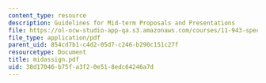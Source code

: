 ```yaml
---
content_type: resource
description: Guidelines for Mid-term Proposals and Presentations
file: https://ol-ocw-studio-app-qa.s3.amazonaws.com/courses/11-943-special-studies-in-urban-studies-and-planning-the-cardener-river-corridor-workshop-fall-2001/38d17046b75fa3f20e518edc64246a7d_midassign.pdf
file_type: application/pdf
parent_uid: 854cd7b1-c4d2-05d7-c246-b290c151c27f
resourcetype: Document
title: midassign.pdf
uid: 38d17046-b75f-a3f2-0e51-8edc64246a7d
---
```

